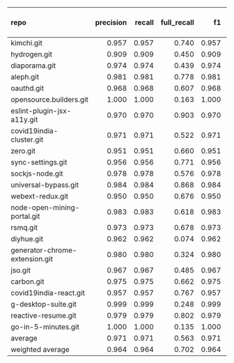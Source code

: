 | repo                           |   precision |   recall |   full_recall |    f1 |   full_f1 |   ppcr |   support |   full_support |   Rules Number |   Average Rule Len |
|:-------------------------------|------------:|---------:|--------------:|------:|----------:|-------:|----------:|---------------:|---------------:|-------------------:|
| kimchi.git                     |       0.957 |    0.957 |         0.740 | 0.957 |     0.834 |  0.773 |     93951 |         121468 |            229 |               10.9 |
| hydrogen.git                   |       0.909 |    0.909 |         0.450 | 0.909 |     0.602 |  0.495 |     18960 |          38323 |              6 |                4.5 |
| diaporama.git                  |       0.974 |    0.974 |         0.439 | 0.974 |     0.606 |  0.451 |      7921 |          17567 |             11 |                4.1 |
| aleph.git                      |       0.981 |    0.981 |         0.778 | 0.981 |     0.868 |  0.794 |     14170 |          17852 |             57 |                5.4 |
| oauthd.git                     |       0.968 |    0.968 |         0.607 | 0.968 |     0.746 |  0.628 |      5757 |           9171 |             29 |                3.8 |
| opensource.builders.git        |       1.000 |    1.000 |         0.163 | 1.000 |     0.281 |  0.163 |      1028 |           6297 |              4 |                4.2 |
| eslint-plugin-jsx-a11y.git     |       0.970 |    0.970 |         0.903 | 0.970 |     0.935 |  0.931 |     67006 |          71975 |            111 |                9.0 |
| covid19india-cluster.git       |       0.971 |    0.971 |         0.522 | 0.971 |     0.679 |  0.538 |      4765 |           8860 |             26 |                5.5 |
| zero.git                       |       0.951 |    0.951 |         0.660 | 0.951 |     0.779 |  0.694 |     19135 |          27554 |             50 |                5.6 |
| sync-settings.git              |       0.956 |    0.956 |         0.771 | 0.956 |     0.854 |  0.806 |     23524 |          29187 |             55 |                6.0 |
| sockjs-node.git                |       0.978 |    0.978 |         0.576 | 0.978 |     0.725 |  0.589 |      6127 |          10410 |              9 |                4.1 |
| universal-bypass.git           |       0.984 |    0.984 |         0.868 | 0.984 |     0.922 |  0.882 |     23205 |          26321 |             10 |                5.7 |
| webext-redux.git               |       0.950 |    0.950 |         0.676 | 0.950 |     0.790 |  0.712 |     12809 |          17997 |             32 |                9.3 |
| node-open-mining-portal.git    |       0.983 |    0.983 |         0.618 | 0.983 |     0.759 |  0.628 |     14992 |          23855 |             11 |                4.6 |
| rsmq.git                       |       0.973 |    0.973 |         0.678 | 0.973 |     0.799 |  0.696 |      6788 |           9746 |              6 |                7.2 |
| diyhue.git                     |       0.962 |    0.962 |         0.074 | 0.962 |     0.137 |  0.076 |       289 |           3781 |              4 |                5.8 |
| generator-chrome-extension.git |       0.980 |    0.980 |         0.324 | 0.980 |     0.487 |  0.330 |      1165 |           3525 |             13 |                2.4 |
| jso.git                        |       0.967 |    0.967 |         0.485 | 0.967 |     0.646 |  0.501 |      2881 |           5747 |             20 |                4.9 |
| carbon.git                     |       0.975 |    0.975 |         0.662 | 0.975 |     0.789 |  0.679 |     29714 |          43755 |             26 |                7.4 |
| covid19india-react.git         |       0.957 |    0.957 |         0.767 | 0.957 |     0.851 |  0.802 |     33315 |          41553 |            110 |                9.0 |
| g-desktop-suite.git            |       0.999 |    0.999 |         0.248 | 0.999 |     0.397 |  0.248 |       826 |           3329 |              3 |                3.0 |
| reactive-resume.git            |       0.979 |    0.979 |         0.802 | 0.979 |     0.882 |  0.819 |     32863 |          40120 |             27 |                7.9 |
| go-in-5-minutes.git            |       1.000 |    1.000 |         0.135 | 1.000 |     0.237 |  0.135 |         7 |             52 |              2 |                1.5 |
| average                        |       0.971 |    0.971 |         0.563 | 0.971 |     0.678 |  0.581 |     18312 |          25149 |             37 |                5.7 |
| weighted average               |       0.964 |    0.964 |         0.702 | 0.964 |     0.801 |  0.762 |           |                |                |                    |